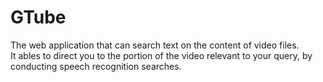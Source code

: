 # GTube  <br />
   The web application that can search text on the content of video files.  <br />
   It ables to direct you to the portion of the video relevant to your query, by conducting speech recognition searches.
